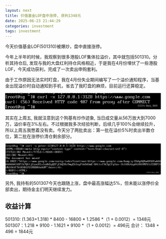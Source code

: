 ```yaml
---
layout: next
title: 价值基金LOF盘中涨停, 获利1348元
date: 2025-06-23 21:44:29
categories: investment
tags: investment
---
```


今天价值基金LOF(501310)被爆炒，盘中直接涨停。

今年上半年的时候，我观察到很多港股LOF集体拉溢价，其中就包括501310。分析其持仓后, 发现与我的大盘红利持仓风格相近，于是我在4月份埋伏了一些港股LOF，今天成功获利，完成了一次卖出申购套利。

由于工作原因无法实时盯盘，我在4月份失业期间编写了一个溢价通知程序，当基金出现溢价时自动通知到手机，省去了我盯盘的麻烦，目前运行还算稳定。
<!-- more -->
![](image1.png)

其实在上周五, 我就注意到这个狗基有炒作迹象, 当日成交量从56万放大到7000万，溢价率在3%左右。不过根据我多次经验判断，后续几乎100%会继续拉升，所以上周五我憋着没有卖。今天分了两批卖出：第一批在溢价5%时卖出半数仓位，第二批在涨停价清仓剩余部分。

![](image2.png)

另外, 我持有的501307今天也跟随上涨，盘中最高涨幅达5%，但未能以涨停价全部卖出，期待金主们明天继续发力。

## 收益计算

501310: (1.363+1.318) * 8400 - 16800 * 1.2586 *（1 + 0.0012）= 1348元
501307：1.218 * 9100 - 1.1621 * 9100 *（1 + 0.0012）= 496元
合计： 1348 + 496 = 1844元
